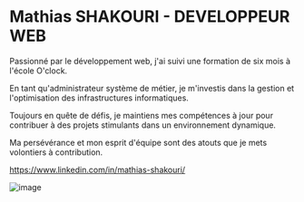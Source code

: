 # Mathias SHAKOURI - DEVELOPPEUR WEB

Passionné par le développement web, j'ai suivi une formation de six mois à l'école O'clock.

En tant qu'administrateur système de métier, je m'investis dans la gestion et l'optimisation des infrastructures informatiques.

Toujours en quête de défis, je maintiens mes compétences à jour pour contribuer à des projets stimulants dans un environnement dynamique.

Ma persévérance et mon esprit d'équipe sont des atouts que je mets volontiers à contribution.

https://www.linkedin.com/in/mathias-shakouri/

![image](https://github.com/MathiasSHAKOURI/MathiasSHAKOURI/assets/122030473/b2804f6e-f48d-493f-91bb-0f0701a8a77f)

<!--
**MathiasSHAKOURI/MathiasSHAKOURI** is a ✨ _special_ ✨ repository because its `README.md` (this file) appears on your GitHub profile.

Here are some ideas to get you started:

- 🔭 I’m currently working on ...
- 🌱 I’m currently learning JavaScript
- 👯 I’m looking to collaborate on ...
- 🤔 I’m looking for help with ...
- 💬 Ask me about ...
- 📫 How to reach me: ...
- 😄 Pronouns: ...
- ⚡ Fun fact: ...
-->
